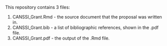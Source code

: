 This repository contains 3 files:

1. CANSSI_Grant.Rmd - the source document that the proposal was written in. 
2. CANSSI_Grant.bib - a list of bibliographic references, shown in the .pdf file.
2. CANSSI_Grant.pdf - the output of the .Rmd file. 
